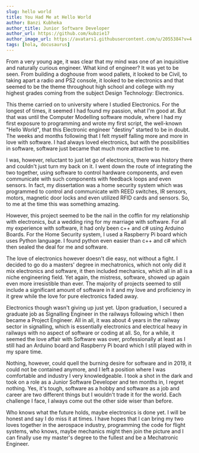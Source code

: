 ```yaml
---
slug: hello world
title: You Had Me at Hello World
author: Banzi Kubheka
author_title: Junior Software Developer
author_url: https://github.com/kubzie17
author_image_url: https://avatars1.githubusercontent.com/u/2055384?v=4
tags: [hola, docusaurus]
---
```


From a very young age, it was clear that my mind was one of an inquisitive and naturally curious engineer. What kind of engineer? It was yet to be seen. 
From building a doghouse from wood pallets, it looked to be Civil, to taking apart a radio and PS2 console, it looked to be electronics and that seemed to be the theme throughout high school and college with my highest grades coming from the subject Design Technology: Electronics.
<!--truncate-->

This theme carried on to university where I studied Electronics. For the longest of times, it seemed I had found my passion, what I'm good at. But that was until the Computer Modelling software module, where I had my first exposure to programming and wrote my first script, the well-known "Hello World", that this Electronic engineer "destiny" started to be in doubt. The weeks and months following that I felt myself falling more and more in love with software. I had always loved electronics, but with the possibilities in software, software just became that much more attractive to me.

I was, however, reluctant to just let go of electronics, there was history there and couldn't just turn my back on it. I went down the route of integrating the two together, using software to control hardware components, and even communicate with such components with feedback loops and even sensors. In fact, my dissertation was a home security system which was programmed to control and communicate with REED switches, IR sensors, motors, magnetic door locks and even utilized RFID cards and sensors. So, to me at the time this was something amazing.

However, this project seemed to be the nail in the coffin for my relationship with electronics, but a wedding ring for my marriage with software. For all my experience with software, it had only been c++ and c# using Arduino Boards. For the Home Security system, I used a Raspberry Pi board which uses Python language. I found python even easier than c++ and c# which then sealed the deal for me and software.

The love of electronics however doesn't die easy, not without a fight. I decided to go do a masters' degree in mechatronics, which not only did it mix electronics and software, it then included mechanics, which all in all is a niche engineering field. Yet again, the mistress, software, showed up again even more irresistible than ever. The majority of projects seemed to still include a significant amount of software in it and my love and proficiency in it grew while the love for pure electronics faded away.

Electronics though wasn't giving up just yet. Upon graduation, I secured a graduate job as Signalling Engineer in the railways following which I then became a Project Engineer. All in all, it was about 4 years in the railway sector in signalling, which is essentially electronics and electrical heavy in railways with no aspect of software or coding at all. So, for a while, it seemed the love affair with Software was over, professionally at least as I still had an Arduino board and Raspberry Pi board which I still played with in my spare time.

Nothing, however, could quell the burning desire for software and in 2019, it could not be contained anymore, and I left a position where I was comfortable and industry I very knowledgeable. I took a shot in the dark and took on a role as a Junior Software Developer and ten months in, I regret nothing. Yes, it's tough, software as a hobby and software as a job and career are two different things but I wouldn't trade it for the world. Each challenge I face, I always come out the other side wiser than before.

Who knows what the future holds, maybe electronics is done yet. I will be honest and say I do miss it at times. I have hopes that I can bring my two loves together in the aerospace industry, programming the code for flight systems, who knows, maybe mechanics might then join the picture and I can finally use my master's degree to the fullest and be a Mechatronic Engineer.